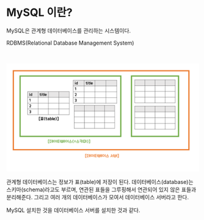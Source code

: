 # MySQL 이란?

MySQL은 관계형 데이터베이스를 관리하는 시스템이다.

RDBMS(Relational Database Management System)

<br>

![프레젠테이션1](img/MySQL/프레젠테이션1.png)

관계형 데이터베이스는 정보가 표(table)에 저장이 된다. 데이터베이스(database)는 스키마(schema)라고도 부르며, 연관된 표들을 그루핑해서 연관되어 있지 않은 표들과 분리해준다. 그리고 여러 개의 데이터베이스가 모여서 데이터베이스 서버라고 한다. 

MySQL 설치한 것을 데이터베이스 서버를 설치한 것과 같다.


